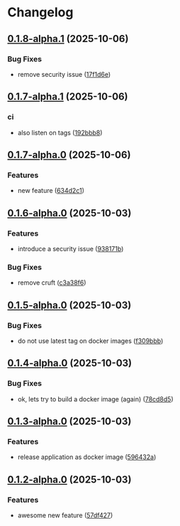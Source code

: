 # Changelog

## [0.1.8-alpha.1](https://github.com/jzandbergen/go-release-please-test/compare/v0.1.7-alpha.1...v0.1.8-alpha.1) (2025-10-06)


### Bug Fixes

* remove security issue ([17f1d6e](https://github.com/jzandbergen/go-release-please-test/commit/17f1d6eb79e332c412b22088acba0fe2a1dcf6c8))

## [0.1.7-alpha.1](https://github.com/jzandbergen/go-release-please-test/compare/v0.1.7-alpha.0...v0.1.7-alpha.1) (2025-10-06)


### ci

* also listen on tags ([192bbb8](https://github.com/jzandbergen/go-release-please-test/commit/192bbb89fb343fb5770c1d92903204f0de051684))

## [0.1.7-alpha.0](https://github.com/jzandbergen/go-release-please-test/compare/v0.1.6-alpha.0...v0.1.7-alpha.0) (2025-10-06)


### Features

* new feature ([634d2c1](https://github.com/jzandbergen/go-release-please-test/commit/634d2c1a7e9f6b38ef10e6433c1b14484f79e617))

## [0.1.6-alpha.0](https://github.com/jzandbergen/go-release-please-test/compare/v0.1.5-alpha.0...v0.1.6-alpha.0) (2025-10-03)


### Features

* introduce a security issue ([938171b](https://github.com/jzandbergen/go-release-please-test/commit/938171b9bcc4f046cf8c8cbca083d8d37920538e))


### Bug Fixes

* remove cruft ([c3a38f6](https://github.com/jzandbergen/go-release-please-test/commit/c3a38f60d29a46c82e8a823beeb64936a8abb05b))

## [0.1.5-alpha.0](https://github.com/jzandbergen/go-release-please-test/compare/v0.1.4-alpha.0...v0.1.5-alpha.0) (2025-10-03)


### Bug Fixes

* do not use latest tag on docker images ([f309bbb](https://github.com/jzandbergen/go-release-please-test/commit/f309bbbddb7a394eef6e88befc998a7a6484bac8))

## [0.1.4-alpha.0](https://github.com/jzandbergen/go-release-please-test/compare/v0.1.3-alpha.0...v0.1.4-alpha.0) (2025-10-03)


### Bug Fixes

* ok, lets try to build a docker image (again) ([78cd8d5](https://github.com/jzandbergen/go-release-please-test/commit/78cd8d5e98fa07c3fdc378b144d109f943bc49c7))

## [0.1.3-alpha.0](https://github.com/jzandbergen/go-release-please-test/compare/v0.1.2-alpha.0...v0.1.3-alpha.0) (2025-10-03)


### Features

* release application as docker image ([596432a](https://github.com/jzandbergen/go-release-please-test/commit/596432a5ebb29e1a1f0df24e00ad00febf415d1e))

## [0.1.2-alpha.0](https://github.com/jzandbergen/go-release-please-test/compare/v0.1.1-alpha.0...v0.1.2-alpha.0) (2025-10-03)


### Features

* awesome new feature ([57df427](https://github.com/jzandbergen/go-release-please-test/commit/57df427dbc9ba6b2d6a228c59f3dd60bdb08dc49))
